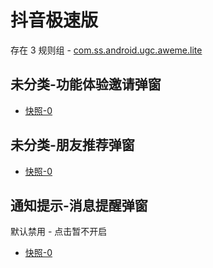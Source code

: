 # 抖音极速版

存在 3 规则组 - [com.ss.android.ugc.aweme.lite](/src/apps/com.ss.android.ugc.aweme.lite.ts)

## 未分类-功能体验邀请弹窗

- [快照-0](https://i.gkd.li/i/13684791)

## 未分类-朋友推荐弹窗

- [快照-0](https://i.gkd.li/i/13650523)

## 通知提示-消息提醒弹窗

默认禁用 - 点击暂不开启

- [快照-0](https://i.gkd.li/i/13888485)

